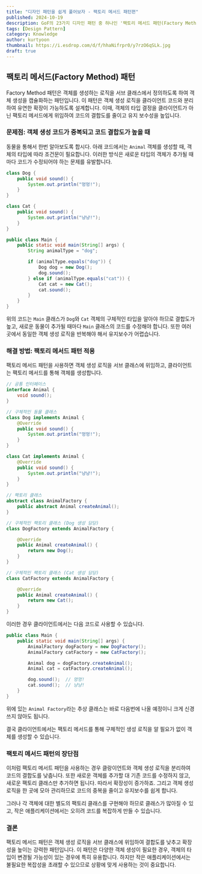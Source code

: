 ```yaml
---
title: "디자인 패턴을 쉽게 풀어보자 - 팩토리 메서드 패턴편"
published: 2024-10-19
description: GoF의 23가지 디자인 패턴 중 하나인 '팩토리 메서드 패턴(Factory Method Pattern)'을 쉽게 풀어보기
tags: [Design Pattern]
category: Knowledge
author: kurtyoon
thumbnail: https://i.esdrop.com/d/f/hhaNifrpr0/y7rzO6qSLk.jpg
draft: true
---
```


## 팩토리 메서드(Factory Method) 패턴

Factory Method 패턴은 객체를 생성하는 로직을 서브 클래스에서 정의하도록 하여 객체 생성을 캡슐화하는 패턴입니다. 이 패턴은 객체 생성 로직을 클라이언트 코드와 분리하여 유연한 확장이 가능하도록 설계합니다. 이때, 객체의 타입 결정을 클라이언트가 아닌 팩토리 메서드에게 위임하여 코드의 결합도를 줄이고 유지 보수성을 높입니다.

### 문제점: 객체 생성 코드가 중복되고 코드 결합도가 높을 때

동물을 통해서 한번 알아보도록 합시다. 아래 코드에서는 `Animal` 객체를 생성할 때, 객체의 타입에 따라 조건문이 필요합니다. 이러한 방식은 새로운 타입의 객체가 추가될 때마다 코드가 수정되어야 하는 문제를 유발합니다.

```java
class Dog {
    public void sound() {
        System.out.println("멍멍!");
    }
}

class Cat {
    public void sound() {
        System.out.println("냥냥!");
    }
}

public class Main {
    public static void main(String[] args) {
        String animalType = "dog";

        if (animalType.equals("dog")) {
            Dog dog = new Dog();
            dog.sound();
        } else if (animalType.equals("cat")) {
            Cat cat = new Cat();
            cat.sound();
        }
    }
}
```

위의 코드는 `Main` 클래스가 `Dog`와 `Cat` 객체의 구체적인 타입을 알아야 하므로 결합도가 높고, 새로운 동물이 추가될 때마다 `Main` 클래스의 코드를 수정해야 합니다. 또한 여러 곳에서 동일한 객체 생성 로직을 반복해야 해서 유지보수가 어렵습니다.

### 해결 방법: 팩토리 메서드 패턴 적용

팩토리 메서드 패턴을 사용하면 객체 생성 로직을 서브 클래스에 위임하고, 클라이언트는 팩토리 메서드를 통해 객체를 생성합니다.

```java
// 공통 인터페이스
interface Animal {
    void sound();
}

// 구체적인 동물 클래스
class Dog implements Animal {
    @Override
    public void sound() {
        System.out.println("멍멍!");
    }
}

class Cat implements Animal {
    @Override
    public void sound() {
        System.out.println("냥냥!");
    }
}

// 팩토리 클래스
abstract class AnimalFactory {
    public abstract Animal createAnimal();
}

// 구체적인 팩토리 클래스 (Dog 생성 담당)
class DogFactory extends AnimalFactory {

    @Override
    public Animal createAnimal() {
        return new Dog();
    }
}

// 구체적인 팩토리 클래스 (Cat 생성 담당)
class CatFactory extends AnimalFactory {

    @Override
    public Animal createAnimal() {
        return new Cat();
    }
}
```

이러한 경우 클라이언트에서는 다음 코드로 사용할 수 있습니다.

```java
public class Main {
    public static void main(String[] args) {
        AnimalFactory dogFactory = new DogFactory();
        AnimalFactory catFactory = new CatFactory();

        Animal dog = dogFactory.createAnimal();
        Animal cat = catFactory.createAnimal();

        dog.sound();  // 멍멍!
        cat.sound();  // 냥냥!
    }
}
```

위에 있는 `Animal Factory`라는 추상 클래스는 바로 다음번에 나올 예정이니 크게 신경쓰지 않아도 됩니다.

결국 클라이언트에서는 팩토리 메서드를 통해 구체적인 생성 로직을 알 필요가 없이 객체를 생성할 수 있습니다.

### 팩토리 메서드 패턴의 장단점

이처럼 팩토리 메서트 패턴을 사용하는 경우 클랑이언트와 객체 생성 로직을 분리하여 코드의 결합도를 낮춥니다. 또한 새로운 객체를 추가할 대 기존 코드를 수정하지 않고, 새로운 팩토리 클래스만 추가하면 됩니다. 따라서 확장성이 증가하죠. 그리고 객체 생성 로직을 한 곳에 모아 관리하므로 코드의 중복을 줄이고 유지보수를 쉽게 합니다.

그러나 각 객체에 대한 별도의 팩토리 클래스를 구현해야 하므로 클래스가 많아질 수 있고, 작은 애플리케이션에서는 오히려 코드를 복잡하게 만들 수 있습니다.

### 결론

팩토리 메서드 패턴은 객체 생성 로직을 서브 클래스에 위임하여 결합도를 낮추고 확장성을 높이는 강력한 패턴입니다. 이 패턴은 다양한 객체 생성이 필요한 경우, 객체의 타입이 변경될 가능성이 있는 경우에 특히 유용합니다. 하지만 작은 애플리케이션에서는 불필요한 복잡성을 초래할 수 있으므로 상황에 맞게 사용하는 것이 중요합니다.

